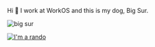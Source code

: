 Hi :wave: I work at WorkOS and this is my dog, Big Sur.

![big sur](https://github.com/southgate/southgate/blob/master/41834699-00acc260-780a-11e8-992f-8350fbb3b8bb.png)

[![I'm a rando](https://www.randos.online/u/southgate)](https://randos.online/u/southgate/next)
